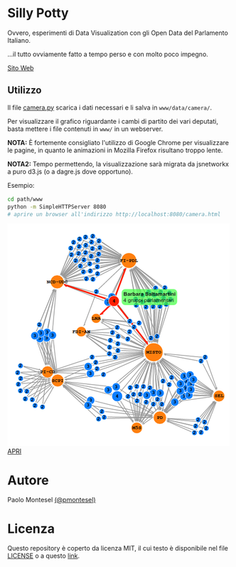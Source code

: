 # Silly Potty

Ovvero, esperimenti di Data Visualization con gli Open Data del Parlamento Italiano.

...il tutto ovviamente fatto a tempo perso e con molto poco impegno.

[Sito Web](http://kenoph.github.io/silly-potty)

## Utilizzo

Il file [camera.py](camera.py) scarica i dati necessari e li salva in `www/data/camera/`.

Per visualizzare il grafico riguardante i cambi di partito dei vari deputati,
basta mettere i file contenuti in `www/` in un webserver.

**NOTA:** È fortemente consigliato l'utilizzo di Google Chrome per visualizzare le pagine,
          in quanto le animazioni in Mozilla Firefox risultano troppo lente.
          
**NOTA2:** Tempo permettendo, la visualizzazione sarà migrata da jsnetworkx a puro d3.js
           (o a dagre.js dove opportuno).

Esempio:
```sh
cd path/www
python -m SimpleHTTPServer 8080
# aprire un browser all'indirizzo http://localhost:8080/camera.html
```

![Camera](img/camera.png)
[APRI](http://kenoph.github.io/silly-potty/www/camera.html)

# Autore

Paolo Montesel [(@pmontesel)](https://twitter.com/pmontesel)

# Licenza

Questo repository è coperto da licenza MIT, il cui testo è disponibile nel file [LICENSE](LICENSE)
o a questo [link](https://opensource.org/licenses/MIT).
